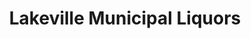 ---
title: "Lakeville Municipal Liquors"
url: /lakeville/lakeville-municipal-liquors/
shop: Spirituosen
---